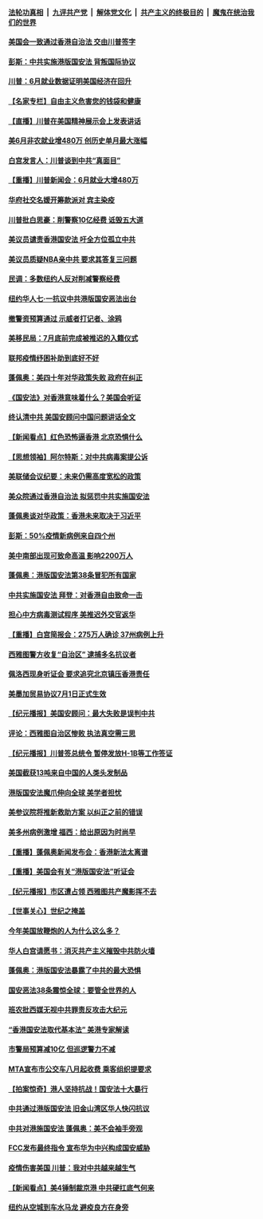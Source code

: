 

####  [法轮功真相](../../../../basic/blob/master/README.md?t=07030202) &nbsp;|&nbsp; [九评共产党](../../../../9ping.md/blob/master/README.md?t=07030202) &nbsp;|&nbsp; [解体党文化](../../../../jtdwh.md/blob/master/README.md?t=07030202)  &nbsp;|&nbsp; [共产主义的终极目的](../../../../gczydzjmd.md/blob/master/README.md?t=07030202) &nbsp;|&nbsp; [魔鬼在统治我们的世界](../../../../mgztzwmdsj.md/blob/master/README.md?t=07030202) 

#### [美国会一致通过香港自治法 交由川普签字](../pages/nsc412/n12228230.md?t=07030202) 

#### [彭斯：中共实施港版国安法 背叛国际协议](../pages/nsc412/n12228135.md?t=07030202) 

#### [川普：6月就业数据证明美国经济在回升](../pages/nsc412/n12228059.md?t=07030202) 

#### [【名家专栏】自由主义危害您的钱袋和健康](../pages/nsc412/n12227823.md?t=07030202) 

#### [【直播】川普在美国精神展示会上发表讲话](../pages/nsc412/n12227943.md?t=07030202) 

#### [美6月非农就业增480万 创历史单月最大涨幅](../pages/nsc412/n12227911.md?t=07030202) 

#### [白宫发言人：川普谈到中共“真面目”](../pages/nsc412/n12227638.md?t=07030202) 

#### [【重播】川普新闻会：6月就业大增480万](../pages/nsc412/n12227778.md?t=07030202) 

#### [华府社交名媛开筹款派对 宾主染疫](../pages/nsc412/n12227449.md?t=07030202) 

#### [川普批白思豪：削警察10亿经费 诋毁五大道](../pages/nsc412/n12226360.md?t=07030202) 

#### [美议员谴责香港国安法 吁全方位孤立中共](../pages/nsc412/n12227173.md?t=07030202) 

#### [美议员质疑NBA亲中共 要求其答复三问题](../pages/nsc412/n12226782.md?t=07030202) 

#### [民调：多数纽约人反对削减警察经费](../pages/nsc412/n12226365.md?t=07030202) 

#### [纽约华人七‧一抗议中共港版国安恶法出台](../pages/nsc412/n12226352.md?t=07030202) 

#### [撤警资预算通过 示威者打记者、涂鸦](../pages/nsc412/n12226317.md?t=07030202) 

#### [美移民局：7月底前完成被推迟的入籍仪式](../pages/nsc412/n12226333.md?t=07030202) 

#### [联邦疫情纾困补助到底好不好](../pages/nsc412/n12226379.md?t=07030202) 

#### [蓬佩奥：美四十年对华政策失败 政府在纠正](../pages/nsc412/n12226169.md?t=07030202) 

#### [《国安法》对香港意味着什么？美国会听证](../pages/nsc412/n12225932.md?t=07030202) 

#### [终认清中共 美国安顾问中国问题讲话全文](../pages/nsc412/n12225398.md?t=07030202) 

#### [【新闻看点】红色恐怖逼香港 北京恐惧什么](../pages/nsc412/n12225821.md?t=07030202) 

#### [【思想领袖】阿尔特斯：对中共病毒案提公诉](../pages/nsc412/n12132039.md?t=07030202) 

#### [美联储会议纪要：未来仍需高度宽松的政策](../pages/nsc412/n12225944.md?t=07030202) 

#### [美众院通过香港自治法 拟惩罚中共实施国安法](../pages/nsc412/n12225765.md?t=07030202) 

#### [蓬佩奥谈对华政策：香港未来取决于习近平](../pages/nsc412/n12225535.md?t=07030202) 

#### [彭斯：50%疫情新病例来自四个州](../pages/nsc412/n12225661.md?t=07030202) 

#### [美中南部出现可致命高温 影响2200万人](../pages/nsc412/n12225509.md?t=07030202) 

#### [蓬佩奥：港版国安法第38条冒犯所有国家](../pages/nsc412/n12225492.md?t=07030202) 

#### [中共实施国安法 拜登：对香港自由致命一击](../pages/nsc412/n12225488.md?t=07030202) 

#### [担心中方病毒测试程序 美推迟外交官返华](../pages/nsc412/n12225504.md?t=07030202) 

#### [【重播】白宫简报会：275万人确诊 37州病例上升](../pages/nsc412/n12225524.md?t=07030202) 

#### [西雅图警方收复“自治区” 逮捕多名抗议者](../pages/nsc412/n12225413.md?t=07030202) 

#### [佩洛西现身听证会 要求追究北京镇压香港责任](../pages/nsc412/n12225292.md?t=07030202) 

#### [美墨加贸易协议7月1日正式生效](../pages/nsc412/n12225352.md?t=07030202) 

#### [【纪元播报】美国安顾问：最大失败是误判中共](../pages/nsc412/n12225244.md?t=07030202) 

#### [评论：西雅图自治区惨败 执法真空需三思](../pages/nsc412/n12222690.md?t=07030202) 

#### [【纪元播报】川普签总统令 暂停发放H-1B等工作签证](../pages/nsc412/n12225208.md?t=07030202) 

#### [美国截获13吨来自中国的人类头发制品](../pages/nsc412/n12225251.md?t=07030202) 

#### [港版国安法魔爪伸向全球 美学者担忧](../pages/nsc412/n12225012.md?t=07030202) 

#### [美参议院将推新救助方案 以纠正之前的错误](../pages/nsc412/n12224957.md?t=07030202) 

#### [美多州病例激增 福西：给出原因为时尚早](../pages/nsc412/n12224710.md?t=07030202) 

#### [【重播】蓬佩奥新闻发布会：香港新法太离谱](../pages/nsc412/n12224924.md?t=07030202) 

#### [【重播】美国会有关“港版国安法”听证会](../pages/nsc412/n12223128.md?t=07030202) 

#### [【纪元播报】市区遭占领 西雅图共产魔影挥不去](../pages/nsc412/n12224840.md?t=07030202) 

#### [【世事关心】世纪之掩盖](../pages/nsc412/n12223498.md?t=07030202) 

#### [今年美国放鞭炮的人为什么这么多？](../pages/nsc412/n12223569.md?t=07030202) 

#### [华人白宫请愿书：消灭共产主义摧毁中共防火墙](../pages/nsc412/n12223552.md?t=07030202) 

#### [蓬佩奥：港版国安法暴露了中共的最大恐惧](../pages/nsc412/n12224268.md?t=07030202) 

#### [国安恶法38条震惊全球：要管全世界的人](../pages/nsc412/n12224164.md?t=07030202) 

#### [班农批西媒无视中共罪责反攻击大纪元](../pages/nsc412/n12222770.md?t=07030202) 

#### [“香港国安法取代基本法” 美港专家解读](../pages/nsc412/n12223556.md?t=07030202) 

#### [市警局预算减10亿 但巡逻警力不减](../pages/nsc412/n12223572.md?t=07030202) 

#### [MTA宣布市公交车八月起收费 乘客组织提要求](../pages/nsc412/n12223620.md?t=07030202) 

#### [【拍案惊奇】港人坚持抗战！国安法十大暴行](../pages/nsc412/n12223602.md?t=07030202) 

#### [中共通过港版国安法 旧金山湾区华人快闪抗议](../pages/nsc412/n12223529.md?t=07030202) 

#### [中共对港施国安法 蓬佩奥：美不会袖手旁观](../pages/nsc412/n12223421.md?t=07030202) 

#### [FCC发布最终指令 宣布华为中兴构成国安威胁](../pages/nsc412/n12222824.md?t=07030202) 

#### [疫情伤害美国 川普：我对中共越来越生气](../pages/nsc412/n12223407.md?t=07030202) 

#### [【新闻看点】美4锤制裁京港 中共硬扛底气何来](../pages/nsc412/n12223141.md?t=07030202) 

#### [纽约从空城到车水马龙  避疫良方在身旁](../pages/nsc412/n12221562.md?t=07030202) 

